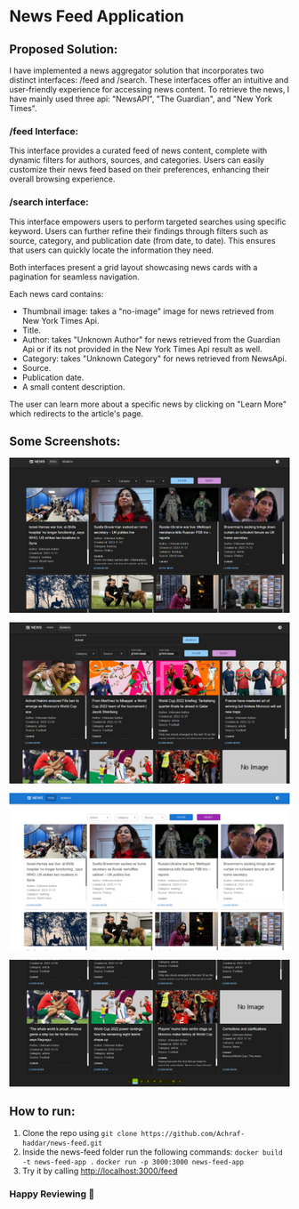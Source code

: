 # News Feed Application

## Proposed Solution:
I have implemented a news aggregator solution that incorporates two distinct interfaces: /feed and /search. These interfaces offer an intuitive and user-friendly experience for accessing news content. To retrieve the news, I have mainly used three api: "NewsAPI", "The Guardian", and "New York Times".

### /feed Interface:
This interface provides a curated feed of news content, complete with dynamic filters for authors, sources, and categories. Users can easily customize their news feed based on their preferences, enhancing their overall browsing experience.

### /search interface:
This interface empowers users to perform targeted searches using specific keyword. Users can further refine their findings through filters such as source, category, and publication date (from date, to date). This ensures that users can quickly locate the information they need.

Both interfaces present a grid layout showcasing news cards with a pagination for seamless navigation.

Each news card contains:
* Thumbnail image: takes a "no-image" image for news retrieved from New York Times Api.
* Title.
* Author: takes "Unknown Author" for news retrieved from the Guardian Api or if its not provided in the New York Times Api result as well. 
* Category: takes "Unknown Category" for news retrieved from NewsApi. 
* Source. 
* Publication date. 
* A small content description. 

The user can learn more about a specific news by clicking on "Learn More" which redirects to the article's page.


## Some Screenshots:
![alt Feed Interface](./screenshots/feedInterface.PNG "Feed Interface")

![alt Search Interface](./screenshots/searchInterface.PNG "Search Interface")

![alt Light Theme](./screenshots/lightTheme.PNG "Light Theme")

![alt Pagination](./screenshots/pagination.PNG "Pagination")

## How to run:
1. Clone the repo using `git clone https://github.com/Achraf-haddar/news-feed.git`
2. Inside the news-feed folder run the following commands:
   `docker build -t news-feed-app .`
   `docker run -p 3000:3000 news-feed-app`
3. Try it by calling [http://localhost:3000/feed](http://localhost:3000/feed)

### Happy Reviewing 🎉